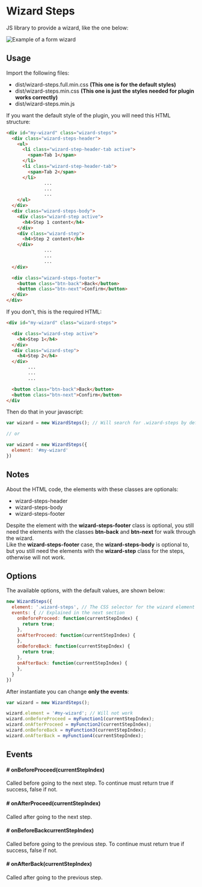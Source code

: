 # Wizard Steps
JS library to provide a wizard, like the one below:  
  
![Example of a form wizard](https://i.imgur.com/8XGBeXc.png)

## Usage
  
Import the following files:
  * dist/wizard-steps.full.min.css **(This one is for the default styles)**
  * dist/wizard-steps.min.css **(This one is just the styles needed for plugin works correctly)**
  * dist/wizard-steps.min.js  
  
If you want the default style of the plugin, you will need this HTML structure:
```html
<div id="my-wizard" class="wizard-steps">
  <div class="wizard-steps-header">
    <ul>
      <li class="wizard-step-header-tab active">
        <span>Tab 1</span>
      </li>
      <li class="wizard-step-header-tab">
        <span>Tab 2</span>
      </li>
              ...
              ...
              ...
    </ul>
  </div>
  <div class="wizard-steps-body">
    <div class="wizard-step active">
      <h4>Step 1 content</h4>
    </div>
    <div class="wizard-step">
      <h4>Step 2 content</h4>
    </div>
              ...
              ...
              ...
  </div>

  <div class="wizard-steps-footer">
    <button class="btn-back">Back</button>
    <button class="btn-next">Confirm</button>
  </div>
</div>
```

If you don't, this is the required HTML:
```html
<div id="my-wizard" class="wizard-steps">

  <div class="wizard-step active">
    <h4>Step 1</h4>
  </div>
  <div class="wizard-step">
    <h4>Step 2</h4>
  </div>
        ...
        ...
        ...

  <button class="btn-back">Back</button>
  <button class="btn-next">Confirm</button>
</div
```

Then do that in your javascript:
```javascript
var wizard = new WizardSteps(); // Will search for .wizard-steps by default

// or

var wizard = new WizardSteps({
  element: '#my-wizard'
})
```

## Notes
About the HTML code, the elements with these classes are optionals:  
  * wizard-steps-header
  * wizard-steps-body
  * wizard-steps-footer
  
Despite the element with the **wizard-steps-footer** class is optional, you still need the elements with the classes **btn-back** and **btn-next** for walk through the wizard.  
Like the **wizard-steps-footer** case, the **wizard-steps-body** is optional to, but you still need the elements with the **wizard-step** class for the steps, otherwise will not work.  

## Options
The available options, with the default values, are shown below:
```javascript
new WizardSteps({
  element: '.wizard-steps', // The CSS selector for the wizard element
  events: { // Explained in the next section
    onBeforeProceed: function(currentStepIndex) {
      return true;
    },
    onAfterProceed: function(currentStepIndex) {
    },
    onBeforeBack: function(currentStepIndex) {
      return true;
    },
    onAfterBack: function(currentStepIndex) {
    },
  }
})
```
After instantiate you can change **only the events**:
```javascript
var wizard = new WizardSteps();

wizard.element = '#my-wizard'; // Will not work
wizard.onBeforeProceed = myFunction1(currentStepIndex);
wizard.onAfterProceed = myFunction2(currentStepIndex);
wizard.onBeforeBack = myFunction3(currentStepIndex);
wizard.onAfterBack = myFunction4(currentStepIndex);
```
## Events

#### # onBeforeProceed(currentStepIndex)
Called before going to the next step. To continue must return true if success, false if not.

#### # onAfterProceed(currentStepIndex)
Called after going to the next step.

#### # onBeforeBackcurrentStepIndex)
Called before going to the previous step. To continue must return true if success, false if not.

#### # onAfterBack(currentStepIndex)
Called after going to the previous step.
